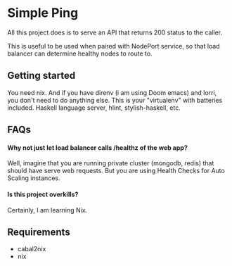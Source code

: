 # Simple Ping

All this project does is to serve an API that returns 200 status to the caller.

This is useful to be used when paired with NodePort service, so that load balancer can determine healthy nodes to route to.

## Getting started

You need nix. And if you have direnv (i am using Doom emacs) and lorri, you don't need to do anything else. This is your "virtualenv" with batteries included. Haskell language server, hlint, stylish-haskell, etc.

## FAQs

#### Why not just let load balancer calls /healthz of the web app?

Well, imagine that you are running private cluster (mongodb, redis) that should have serve web requests. But you are using Health Checks for Auto Scaling instances.

#### Is this project overkills?

Certainly, I am learning Nix.

## Requirements

- cabal2nix
- nix
